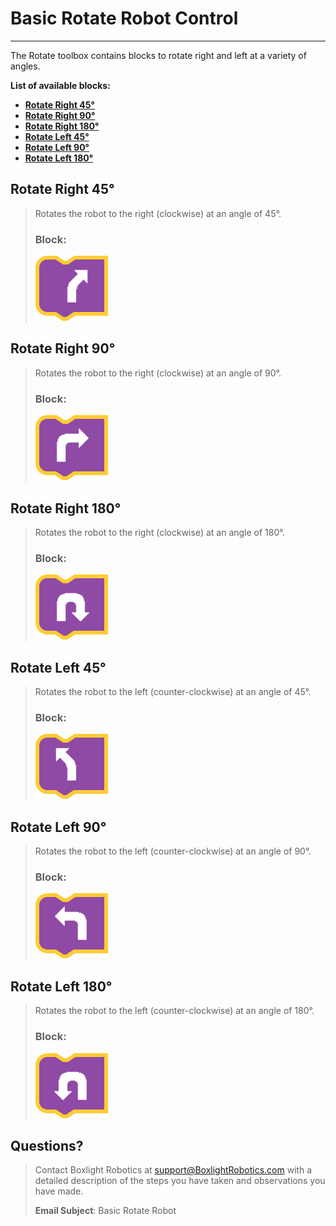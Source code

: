 # **Basic Rotate Robot Control**
-----
The Rotate toolbox contains blocks to rotate right and left at a variety of angles.

**List of available blocks:**  

* [**Rotate Right 45°**](Basic_Rotate-Robot.md#turn-right-45)
* [**Rotate Right 90°**](Basic_Rotate-Robot.md#turn-right-90)
* [**Rotate Right 180°**](Basic_Rotate-Robot.md#turn-right-180)
* [**Rotate Left 45°**](Basic_Rotate-Robot.md#turn-left-45)
* [**Rotate Left 90°**](Basic_Rotate-Robot.md#turn-left-90)
* [**Rotate Left 180°**](Basic_Rotate-Robot.md#turn-left-180)

## **Rotate Right 45°**
>Rotates the robot to the right (clockwise) at an angle of 45°.
>
>### Block:
>
>![](img/Basic_Blocks/Rotate/Right45.PNG)
  
## **Rotate Right 90°**
>Rotates the robot to the right (clockwise) at an angle of 90°.
>
>### Block:
>
>![](img/Basic_Blocks/Rotate/Right90.PNG)

## **Rotate Right 180°**
>Rotates the robot to the right (clockwise) at an angle of 180°.
>
>### Block:
>
>![](img/Basic_Blocks/Rotate/Right180.PNG)

## **Rotate Left 45°**
>Rotates the robot to the left (counter-clockwise) at an angle of 45°.
>
>### Block:
>
>![](img/Basic_Blocks/Rotate/Left45.PNG)

## **Rotate Left 90°**
>Rotates the robot to the left (counter-clockwise) at an angle of 90°.
>
>### Block:
>
>![](img/Basic_Blocks/Rotate/Left90.PNG)
  
## **Rotate Left 180°**
>Rotates the robot to the left (counter-clockwise) at an angle of 180°.
>
>### Block:
>
>![](img/Basic_Blocks/Rotate/Left180.PNG)
 
## **Questions?**
>Contact Boxlight Robotics at [support@BoxlightRobotics.com](mailto:support@BoxlightRobotics.com) with a detailed description of the steps you have taken and observations you have made.
>
>**Email Subject**: Basic Rotate Robot
